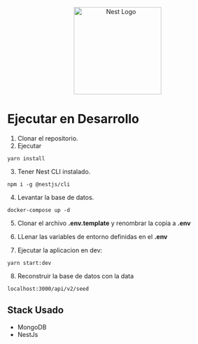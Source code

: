 <p align="center">
  <a href="http://nestjs.com/" target="blank"><img src="https://nestjs.com/img/logo-small.svg" width="200" alt="Nest Logo" /></a>
</p>

# Ejecutar en Desarrollo

1. Clonar el repositorio.
2. Ejecutar
```
yarn install
```
3. Tener Nest CLI instalado.
```
npm i -g @nestjs/cli
```
4. Levantar la base de datos.
```
docker-compose up -d
```
5. Clonar el archivo __.env.template__ y renombrar la copia a __.env__

6. LLenar las variables de entorno definidas en el __.env__

7. Ejecutar la aplicacion en dev:
```
yarn start:dev
```

8. Reconstruir la base de datos con la data
```
localhost:3000/api/v2/seed
```

## Stack Usado
* MongoDB
* NestJs